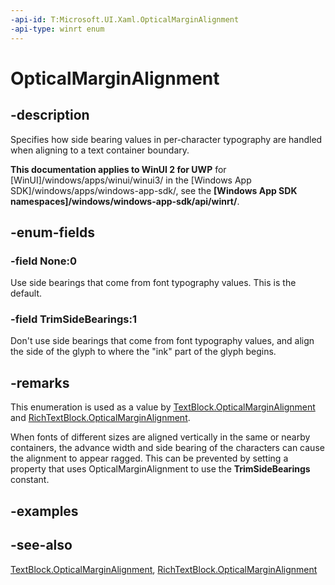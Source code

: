 ```yaml
---
-api-id: T:Microsoft.UI.Xaml.OpticalMarginAlignment
-api-type: winrt enum
---
```


<!-- Enumeration syntax
public enum Windows.UI.Xaml.OpticalMarginAlignment : int
-->

# OpticalMarginAlignment

## -description
Specifies how side bearing values in per-character typography are handled when aligning to a text container boundary.

**This documentation applies to WinUI 2 for UWP** for [WinUI]/windows/apps/winui/winui3/ in the [Windows App SDK]/windows/apps/windows-app-sdk/, see the **[Windows App SDK namespaces]/windows/windows-app-sdk/api/winrt/**.

## -enum-fields
### -field None:0
Use side bearings that come from font typography values. This is the default.

### -field TrimSideBearings:1
Don't use side bearings that come from font typography values, and align the side of the glyph to where the "ink" part of the glyph begins.


## -remarks
This enumeration is used as a value by [TextBlock.OpticalMarginAlignment](../microsoft.ui.xaml.controls/textblock_opticalmarginalignment.md) and [RichTextBlock.OpticalMarginAlignment](../microsoft.ui.xaml.controls/richtextblock_opticalmarginalignment.md).

When fonts of different sizes are aligned vertically in the same or nearby containers, the advance width and side bearing of the characters can cause the alignment to appear ragged. This can be prevented by setting a property that uses OpticalMarginAlignment to use the **TrimSideBearings** constant.

## -examples

## -see-also
[TextBlock.OpticalMarginAlignment](../microsoft.ui.xaml.controls/textblock_opticalmarginalignment.md), [RichTextBlock.OpticalMarginAlignment](../microsoft.ui.xaml.controls/richtextblock_opticalmarginalignment.md)
